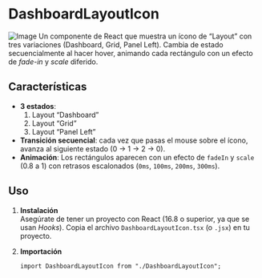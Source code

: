 # DashboardLayoutIcon
![Image](https://github.com/user-attachments/assets/028904cb-f02d-4f68-8726-3a54b431553e)
Un componente de React que muestra un ícono de “Layout” con tres variaciones (Dashboard, Grid, Panel Left). Cambia de estado secuencialmente al hacer hover, animando cada rectángulo con un efecto de *fade-in* y *scale* diferido.

## Características

- **3 estados**: 
  1. Layout “Dashboard”  
  2. Layout “Grid”  
  3. Layout “Panel Left”  
- **Transición secuencial**: cada vez que pasas el mouse sobre el ícono, avanza al siguiente estado (0 → 1 → 2 → 0).  
- **Animación**: Los rectángulos aparecen con un efecto de `fadeIn` y `scale` (0.8 a 1) con retrasos escalonados (`0ms`, `100ms`, `200ms`, `300ms`).

## Uso

1. **Instalación**  
   Asegúrate de tener un proyecto con React (16.8 o superior, ya que se usan *Hooks*). Copia el archivo `DashboardLayoutIcon.tsx` (o `.jsx`) en tu proyecto.

2. **Importación**  
   ```tsx
   import DashboardLayoutIcon from "./DashboardLayoutIcon";
